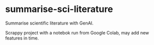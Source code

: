 # summarise-sci-literature
Summarise scientific literature with GenAI.

Scrappy project with a notebok run from Google Colab, may add new features in time.
